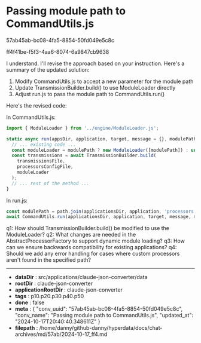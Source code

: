 # Passing module path to CommandUtils.js

57ab45ab-bc08-4fa5-8854-50fd049e5c8c

ff4f41be-f5f3-4aa6-8074-6a9847cb9638

 I understand. I'll revise the approach based on your instruction. Here's a summary of the updated solution:

1. Modify CommandUtils.js to accept a new parameter for the module path
2. Update TransmissionBuilder.build() to use ModuleLoader directly
3. Adjust run.js to pass the module path to CommandUtils.run()

Here's the revised code:

In CommandUtils.js:

```javascript
import { ModuleLoader } from '../engine/ModuleLoader.js';

static async run(appsDir, application, target, message = {}, modulePath = '') {
  // ... existing code ...
  const moduleLoader = modulePath ? new ModuleLoader([modulePath]) : undefined;
  const transmissions = await TransmissionBuilder.build(
    transmissionsFile, 
    processorsConfigFile, 
    moduleLoader
  );
  // ... rest of the method ...
}
```

In run.js:

```javascript
const modulePath = path.join(applicationsDir, application, 'processors');
await CommandUtils.run(applicationsDir, application, target, message, modulePath);
```

q1: How should TransmissionBuilder.build() be modified to use the ModuleLoader?
q2: What changes are needed in the AbstractProcessorFactory to support dynamic module loading?
q3: How can we ensure backwards compatibility for existing applications?
q4: Should we add any error handling for cases where custom processors aren't found in the specified path?

---

* **dataDir** : src/applications/claude-json-converter/data
* **rootDir** : claude-json-converter
* **applicationRootDir** : claude-json-converter
* **tags** : p10.p20.p30.p40.p50
* **done** : false
* **meta** : {
  "conv_uuid": "57ab45ab-bc08-4fa5-8854-50fd049e5c8c",
  "conv_name": "Passing module path to CommandUtils.js",
  "updated_at": "2024-10-17T20:40:40.348611Z"
}
* **filepath** : /home/danny/github-danny/hyperdata/docs/chat-archives/md/57ab/2024-10-17_ff4.md